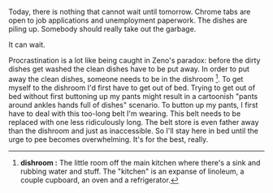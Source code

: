 Today, there is nothing that cannot wait until tomorrow. Chrome tabs are open to job applications and unemployment paperwork. The dishes are piling up. Somebody should really take out the garbage.

It can wait.

Procrastination is a lot like being caught in Zeno's paradox: before the dirty dishes get washed the clean dishes have to be put away. In order to put away the clean dishes, someone needs to be in the dishroom [^1]. To get myself to the dishroom I'd first have to get out of bed. Trying to get out of bed without first buttoning up my pants might result in a cartoonish "pants around ankles hands full of dishes" scenario. To button up my pants, I first have to deal with this too-long belt I'm wearing. This belt needs to be replaced with one less ridiculously long. The belt store is even father away than the dishroom and just as inaccessible. So I'll stay here in bed until the urge to pee becomes overwhelming. It's for the best, really.


[^1]: **dishroom :** The little room off the main kitchen where there's a sink and rubbing water and stuff. The "kitchen" is an expanse of linoleum, a couple cupboard, an oven and a refrigerator.

